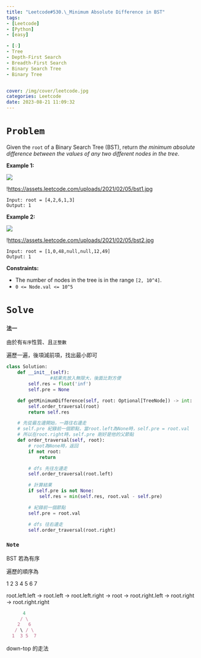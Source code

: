 ```yaml
---
title: "Leetcode#530.\_Minimum Absolute Difference in BST"
tags:
- [Leetcode]
- [Python]
- [easy]

- [💡]
- Tree
- Depth-First Search
- Breadth-First Search
- Binary Search Tree
- Binary Tree


cover: /img/cover/leetcode.jpg
categories: Leetcode
date: 2023-08-21 11:09:32
---
```


# `Problem`

Given the `root` of a Binary Search Tree (BST), return *the minimum absolute difference between the values of any two different nodes in the tree*.

**Example 1:**

![](https://assets.leetcode.com/uploads/2021/02/05/bst1.jpg)

!https://assets.leetcode.com/uploads/2021/02/05/bst1.jpg

```
Input: root = [4,2,6,1,3]
Output: 1

```

**Example 2:**

![](https://assets.leetcode.com/uploads/2021/02/05/bst2.jpg)

!https://assets.leetcode.com/uploads/2021/02/05/bst2.jpg

```
Input: root = [1,0,48,null,null,12,49]
Output: 1

```

**Constraints:**

- The number of nodes in the tree is in the range `[2, 10^4]`.
- `0 <= Node.val <= 10^5`

# `Solve`

### `法一`

由於有`有序`性質、且`正整數`

遍歷一遍，後項減前項，找出最小即可

```python
class Solution:
    def __init__(self):
				#結果先放入無限大，後面比對方便
        self.res = float('inf')
        self.pre = None

    def getMinimumDifference(self, root: Optional[TreeNode]) -> int:
        self.order_traversal(root)
        return self.res

    # 先從最左邊開始，一路往右邊走
    # self.pre 紀錄前一個節點，當root.left為None時，self.pre = root.val
    # 所以在root.right時，self.pre 剛好是他的父節點
    def order_traversal(self, root):
        # root為None時，返回
        if not root:
            return

        # dfs 先往左邊走
        self.order_traversal(root.left)

        # 計算結果
        if self.pre is not None:
            self.res = min(self.res, root.val - self.pre)

        # 紀錄前一個節點
        self.pre = root.val

        # dfs 往右邊走
        self.order_traversal(root.right)
```

### `Note`

BST 若為有序

遍歷的順序為 

1              2               3               4               5               6               7

root.left.left → root.left → root.left.right → root → root.right.left → root.right → root.right.right

```javascript
      4
     / \
    2   6
   / \ / \
  1  3 5  7
```

down-top 的走法
